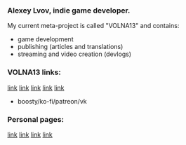 ### Alexey Lvov, indie game developer.

My current meta-project is called "VOLNA13" and contains:
- game development
- publishing (articles and translations)
- streaming and video creation (devlogs)

### VOLNA13 links:
[link](https://itch.io/volna13 "🎮 Itch.io page")
[link](https://twitter.com/volna_13 "🐦 VOLNA13 Twitter")
[link](https://www.instagram.com/13.volna/ "📸 VOLNA13 Instagram")
[link](https://www.youtube.com/channel/UCaskkDSURoAac0i1hxSEJ-g "🎥 VOLNA13 YouTube")
[link](https://volna13.ru/ "🌐 volna13.ru")
+ boosty/ko-fi/patreon/vk

### Personal pages:
[link](https://twitter.com/alexeylvov "Personal Twitter")
[link](https://instagram.com/ag.lvov "Personal Instagram")
[link](https://alvov.hz13.net/ "personal website [RU]")
[link](https://twitch.tv/alex_tengu "Alex Tengu Twitch")

<!--
**alex-tengu/alex-tengu** is a ✨ _special_ ✨ repository because its `README.md` (this file) appears on your GitHub profile.

Here are some ideas to get you started:

- 🔭 I’m currently working on ...
- 🌱 I’m currently learning ...
- 👯 I’m looking to collaborate on ...
- 🤔 I’m looking for help with ...
- 💬 Ask me about ...
- 📫 How to reach me: ...
- 😄 Pronouns: ...
- ⚡ Fun fact: ...
-->

